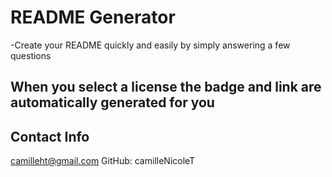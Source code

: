 # README Generator

-Create your README quickly and easily by simply answering a few questions
 
## When you select a license the badge and link are automatically generated for you


## Contact Info
camilleht@gmail.com
GitHub: camilleNicoleT